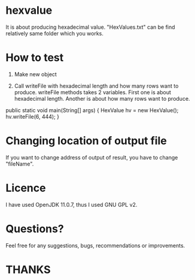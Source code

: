 # hexvalue
It is about producing hexadecimal value. "HexValues.txt" can be find relatively same folder which you works.

# How to test

1. Make new object

2. Call writeFile with hexadecimal length and how many rows want to produce. writeFile methods takes 2 variables. First one is about hexadecimal length. Another is about  how many rows want to produce.

public static void main(String[] args) {
  HexValue hv = new HexValue();
  hv.writeFile(6, 444);
}

# Changing location of output file

If you want to change address of output of result, you have to change "fileName".

# Licence

I have used OpenJDK 11.0.7, thus I used GNU GPL v2.

# Questions?

Feel free for any suggestions, bugs, recommendations or improvements.

# THANKS
